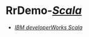 # RrDemo-[*Scala*](http://scala-lang.org/)

- [*IBM developerWorks Scala*](http://ibm.com/developerworks/cn/java/j-scala)

